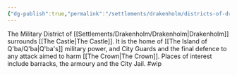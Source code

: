 ```yaml
---
{"dg-publish":true,"permalink":"/settlements/drakenholm/districts-of-drakenholm/military-district/"}
---
```


The Military District of [[Settlements/Drakenholm/Drakenholm\|Drakenholm]] surrounds [[The Castle\|The Castle]]. It is the home of [[The Island of Q'ba/Q'ba\|Q'ba's]] military power, and City Guards and the final defence to any attack aimed to harm [[The Crown\|The Crown]]. Places of interest include barracks, the armoury and the City Jail.
#wip 